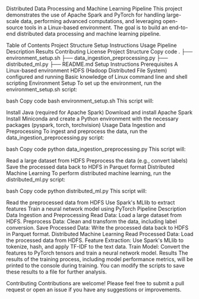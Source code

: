Distributed Data Processing and Machine Learning Pipeline
This project demonstrates the use of Apache Spark and PyTorch for handling large-scale data, performing advanced computations, and leveraging open-source tools in a Linux-based environment. The goal is to build an end-to-end distributed data processing and machine learning pipeline.

Table of Contents
Project Structure
Setup Instructions
Usage
Pipeline Description
Results
Contributing
License
Project Structure
Copy code
.
├── environment_setup.sh
├── data_ingestion_preprocessing.py
├── distributed_ml.py
├── README.md
Setup Instructions
Prerequisites
A Linux-based environment
HDFS (Hadoop Distributed File System) configured and running
Basic knowledge of Linux command line and shell scripting
Environment Setup
To set up the environment, run the environment_setup.sh script:

bash
Copy code
bash environment_setup.sh
This script will:

Install Java (required for Apache Spark)
Download and install Apache Spark
Install Miniconda and create a Python environment with the necessary packages (pyspark, torch, torchvision)
Usage
Data Ingestion and Preprocessing
To ingest and preprocess the data, run the data_ingestion_preprocessing.py script:

bash
Copy code
python data_ingestion_preprocessing.py
This script will:

Read a large dataset from HDFS
Preprocess the data (e.g., convert labels)
Save the processed data back to HDFS in Parquet format
Distributed Machine Learning
To perform distributed machine learning, run the distributed_ml.py script:

bash
Copy code
python distributed_ml.py
This script will:

Read the preprocessed data from HDFS
Use Spark's MLlib to extract features
Train a neural network model using PyTorch
Pipeline Description
Data Ingestion and Preprocessing
Read Data: Load a large dataset from HDFS.
Preprocess Data: Clean and transform the data, including label conversion.
Save Processed Data: Write the processed data back to HDFS in Parquet format.
Distributed Machine Learning
Read Processed Data: Load the processed data from HDFS.
Feature Extraction: Use Spark's MLlib to tokenize, hash, and apply TF-IDF to the text data.
Train Model: Convert the features to PyTorch tensors and train a neural network model.
Results
The results of the training process, including model performance metrics, will be printed to the console during training. You can modify the scripts to save these results to a file for further analysis.

Contributing
Contributions are welcome! Please feel free to submit a pull request or open an issue if you have any suggestions or improvements.


